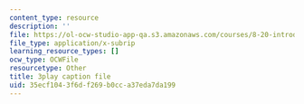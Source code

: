 ```yaml
---
content_type: resource
description: ''
file: https://ol-ocw-studio-app-qa.s3.amazonaws.com/courses/8-20-introduction-to-special-relativity-january-iap-2021/35ecf1043f6df269b0cca37eda7da199_Sa1DMeTf8U8.srt
file_type: application/x-subrip
learning_resource_types: []
ocw_type: OCWFile
resourcetype: Other
title: 3play caption file
uid: 35ecf104-3f6d-f269-b0cc-a37eda7da199
---
```

